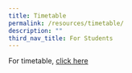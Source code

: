 ```yaml
---
title: Timetable
permalink: /resources/timetable/
description: ""
third_nav_title: For Students
---
```

For timetable, [click here](https://www.marsilingsec.moe.edu.sg/timetable/)